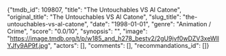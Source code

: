 {"tmdb_id": 109807, "title": "The Untouchables VS Al Catone", "original_title": "The Untouchables VS Al Catone", "slug_title": "the-untouchables-vs-al-catone", "date": "1998-01-01", "genre": "Animation / Crime", "score": "0.0/10", "synopsis": "", "image": "https://image.tmdb.org/t/p/w185_and_h278_bestv2/2gU9jvf0wDZV3xeWllYJfy9AP9f.jpg", "actors": [], "comments": [], "recommandations_id": []}